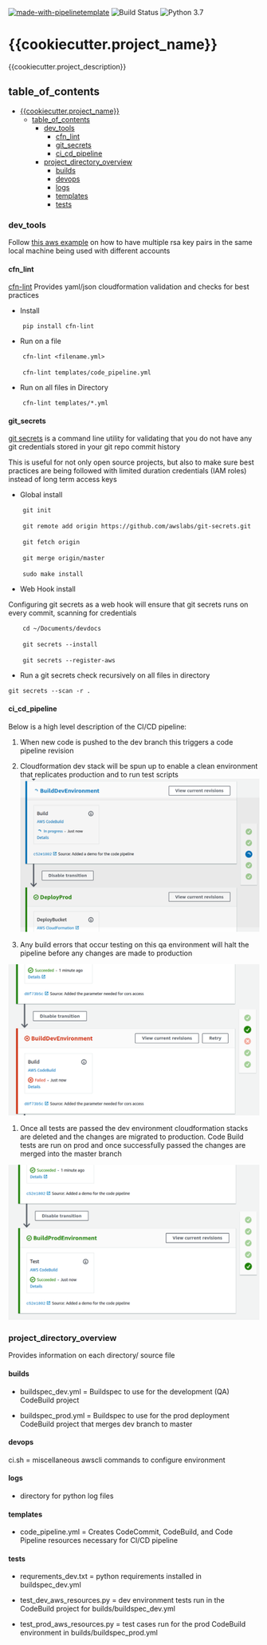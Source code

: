 [![made-with-pipelinetemplate](https://img.shields.io/badge/Made%20with-pipelinetemplate-blue.svg)](https://github.com/rrigato/pipelinetemplate.git) ![Build Status](https://img.shields.io/badge/Build%20Status-unknown-orange) ![Python 3.7](https://img.shields.io/badge/python-3.7-blue.svg) 

# {{cookiecutter.project_name}}
{{cookiecutter.project_description}}


## table_of_contents


- [{{cookiecutter.project_name}}](#{{cookiecutter.project_name}})
  - [table_of_contents](#table_of_contents)
    - [dev_tools](#dev_tools)
      - [cfn_lint](#cfn_lint)
      - [git_secrets](#git_secrets)
      - [ci_cd_pipeline](#ci_cd_pipeline)
    - [project_directory_overview](#project_directory_overview)
      - [builds](#builds)
      - [devops](#devops)
      - [logs](#logs)
      - [templates](#templates)
      - [tests](#tests)





### dev_tools

Follow [this aws example](https://forums.aws.amazon.com/thread.jspa?threadID=228206) on how to have multiple rsa key pairs in the same local machine being used with different accounts

#### cfn_lint
[cfn-lint](https://github.com/aws-cloudformation/cfn-python-lint.git) Provides yaml/json cloudformation validation and checks for best practices

- Install

```
    pip install cfn-lint
```

- Run on a file
```
    cfn-lint <filename.yml>

    cfn-lint templates/code_pipeline.yml
```

- Run on all files in Directory
```
    cfn-lint templates/*.yml
```


#### git_secrets

[git secrets](https://github.com/awslabs/git-secrets.git) is a command line utility for validating that you do not have any git credentials stored in your git repo commit history

This is useful for not only open source projects, but also to make sure best practices are being followed with limited duration credentials (IAM roles) instead of long term access keys

- Global install

```
    git init

    git remote add origin https://github.com/awslabs/git-secrets.git

    git fetch origin

    git merge origin/master

    sudo make install
```

- Web Hook install

Configuring git secrets as a web hook will ensure that git secrets runs on every commit, scanning for credentials
```
    cd ~/Documents/devdocs

    git secrets --install

    git secrets --register-aws
```


- Run a git secrets check recursively on all files in directory

```
git secrets --scan -r .
```

#### ci_cd_pipeline
Below is a high level description of the CI/CD pipeline:

1) When new code is pushed to the dev branch this triggers a code pipeline revision

2) Cloudformation dev stack will be spun up to enable a clean environment that replicates production and to run test scripts
![Building Dev Environment](devops/images/pipeline_demo_2.png )

3) Any build errors that occur testing on this qa environment will halt the pipeline before any changes are made to production

![Dev Code Build Failure](devops/images/pipeline_demo_3.png )


1) Once all tests are passed the dev environment cloudformation stacks are deleted and the changes are migrated to production. Code Build tests are run on prod and once successfully passed the changes are merged into the master branch

![Prod Build](devops/images/pipeline_demo_4.png )



### project_directory_overview
Provides information on each directory/ source file

#### builds

- buildspec_dev.yml = Buildspec to use for the development (QA)
    CodeBuild project

- buildspec_prod.yml = Buildspec to use for the prod deployment CodeBuild project that merges dev branch to master

#### devops

ci.sh = miscellaneous awscli commands to configure environment

#### logs
- directory for python log files


#### templates

- code_pipeline.yml = Creates CodeCommit, CodeBuild, and Code Pipeline resources necessary for CI/CD pipeline


#### tests

- requrements_dev.txt = python requirements installed in buildspec_dev.yml

- test_dev_aws_resources.py = dev environment tests run in the CodeBuild project for builds/buildspec_dev.yml

- test_prod_aws_resources.py = test cases run for the prod CodeBuild environment in builds/buildspec_prod.yml